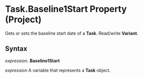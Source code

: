 
# Task.Baseline1Start Property (Project)

Gets or sets the baseline start date of a  **Task**. Read/write **Variant**.


## Syntax

 _expression_. **Baseline1Start**

 _expression_ A variable that represents a **Task** object.

